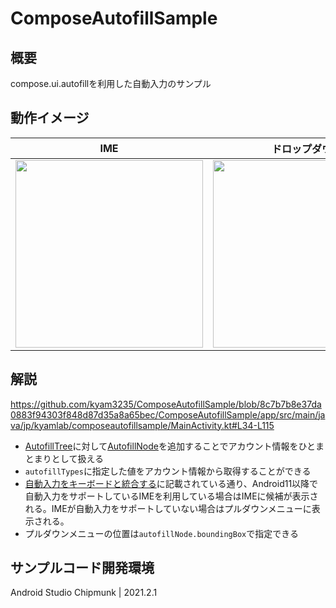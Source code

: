 # ComposeAutofillSample

## 概要

compose.ui.autofillを利用した自動入力のサンプル

## 動作イメージ

|IME|ドロップダウン|
|:---:|:---:|
|<img src=https://user-images.githubusercontent.com/11660859/169837920-7d96d2cf-9ce1-4a86-be2c-04c06daf98a2.gif width=300px/>|<img src=https://user-images.githubusercontent.com/11660859/169837970-a9262815-09aa-44b7-8893-9b5f6c76fd77.gif width=300px/>|

## 解説

https://github.com/kyam3235/ComposeAutofillSample/blob/8c7b7b8e37da0883f94303f848d87d35a8a65bec/ComposeAutofillSample/app/src/main/java/jp/kyamlab/composeautofillsample/MainActivity.kt#L34-L115

- [AutofillTree](https://developer.android.com/reference/kotlin/androidx/compose/ui/autofill/AutofillTree)に対して[AutofillNode](https://developer.android.com/reference/kotlin/androidx/compose/ui/autofill/AutofillNode)を追加することでアカウント情報をひとまとまりとして扱える
- `autofillTypes`に指定した値をアカウント情報から取得することができる
- [自動入力をキーボードと統合する](https://developer.android.com/guide/topics/text/ime-autofill?hl=ja)に記載されている通り、Android11以降で自動入力をサポートしているIMEを利用している場合はIMEに候補が表示される。IMEが自動入力をサポートしていない場合はプルダウンメニューに表示される。
- プルダウンメニューの位置は`autofillNode.boundingBox`で指定できる

## サンプルコード開発環境

Android Studio Chipmunk | 2021.2.1
